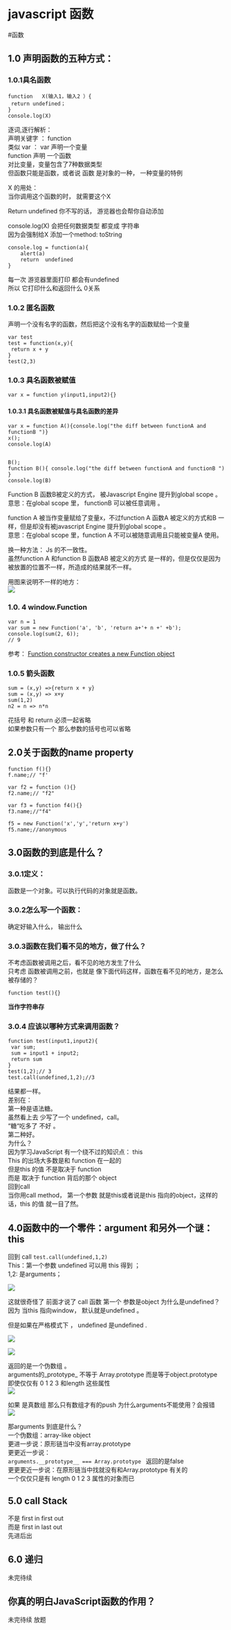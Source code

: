 # javascript 函数 
#函数

## 1.0 声明函数的五种方式：
### 1.0.1具名函数 

```
function   X(输入1，输入2 ）{
 return undefined；
}
console.log(X)
```

逐词,逐行解析：<br>
声明关键字 ： function <br>
类似 var ： var 声明一个变量 <br>
function 声明 一个函数 <br>
对比变量，变量包含了7种数据类型 <br>
但函数只能是函数，或者说 函数 是对象的一种， 一种变量的特例<br>

X 的用处：<br>
当你调用这个函数的时， 就需要这个X <br>

Return undefined   你不写的话， 游览器也会帮你自动添加 <br>

console.log(X)  会把任何数据类型 都变成 字符串  <br>
因为会强制给X 添加一个method: toString <br>

```
console.log = function(a){
    alert(a)
    return  undefined 
}
```
每一次 游览器里面打印 都会有undefined <br>
所以 它打印什么和返回什么  0关系 <br>


### 1.0.2 匿名函数 
声明一个没有名字的函数，然后把这个没有名字的函数赋给一个变量 <br>

```
var test
test = function(x,y){
 return x + y 
}
test(2,3)
```


### 1.0.3 具名函数被赋值  

```
var x = function y(input1,input2){}
```


#### 1.0.3.1 具名函数被赋值与具名函数的差异 
```
var x = function A(){console.log("the diff between functionA and functionB ")}
x();
console.log(A)


```


```
B();
function B(){ console.log("the diff between functionA and functionB ") }
console.log(B)
```

Function B 函数B被定义的方式， 被Javascript Engine  提升到global scope 。意思：在global scope 里， functionB 可以被任意调用 。<br>

function A 被当作变量赋给了变量x，不过function  A 函数A 被定义的方式和B 一样，但是却没有被javascript Engine  提升到global scope 。<br>
意思：在global scope 里，function A 不可以被随意调用且只能被变量A 使用。 <br>

换一种方法：
Js 的不一致性。  <br>
虽然function A 和function B 函数AB 被定义的方式 是一样的，但是仅仅是因为被放置的位置不一样，所造成的结果就不一样。 <br>

用图来说明不一样的地方：<br>
![](javascript%20%E5%87%BD%E6%95%B0/%E5%86%99%E4%BB%A3%E7%A0%81%E5%95%A6%EF%BC%81.jpg)


### 1.0. 4 window.Function
```
var n = 1
var sum = new Function('a', 'b', 'return a+'+ n +' +b');
console.log(sum(2, 6));
// 9

```

参考： [Function constructor creates a new Function object](https://developer.mozilla.org/en-US/docs/Web/JavaScript/Reference/Global_Objects/Function)
            

### 1.0.5 箭头函数 

```
sum = (x,y) =>{return x + y}
sum = (x,y) => x+y
sum(1,2)
n2 = n => n*n 
```

花括号 和 return 必须一起省略<br> 
如果参数只有一个 那么参数的括号也可以省略 <br>

## 2.0关于函数的name property 

```
function f(){} 
f.name;// "f'

var f2 = function (){} 
f2.name;// "f2"

var f3 = function f4(){}
f3.name;//"f4"

f5 = new Function('x','y','return x+y')
f5.name;//anonymous
```

## 3.0函数的到底是什么？
### 3.0.1定义：
函数是一个对象。可以执行代码的对象就是函数。<br>
### 3.0.2怎么写一个函数：
 确定好输入什么， 输出什么 <br>
### 3.0.3函数在我们看不见的地方，做了什么？ 
不考虑函数被调用之后，看不见的地方发生了什么<br>
只考虑 函数被调用之前，也就是 像下面代码这样，函数在看不见的地方，是怎么被存储的？<br>

```
function test(){}
```

**当作字符串存**  

### 3.0.4 应该以哪种方式来调用函数？
```
function test(input1,input2){
 var sum;
 sum = input1 + input2;
 return sum
}
test(1,2);// 3 
test.call(undefined,1,2);//3

```

结果都一样。<br>
差别在：<br>
第一种是语法糖。<br>
虽然看上去 少写了一个 undefined，call。<br>
“糖“吃多了 不好 。<br>
第二种好。 <br>
为什么？<br>
因为学习JavaScript 有一个绕不过的知识点： this <br>
This 的出场大多数是和 function 在一起的 <br>
但是this 的值 不是取决于 function<br>
而是 取决于 function 背后的那个 object  <br>
回到call<br>
当你用call method， 第一个参数 就是this或者说是this 指向的object，这样的话，this 的值 就一目了然。<br>
 
## 4.0函数中的一个零件：argument 和另外一个谜： this 
回到 call `test.call(undefined,1,2)`<br>
This：第一个参数 undefined  可以用 this 得到 ；<br>
1,2: 是arguments；<br>

![](javascript%20%E5%87%BD%E6%95%B0/127_0_0_1_51817_example_adder-test_html.jpg)

这就很奇怪了 前面才说了 call 函数 第一个 参数是object 为什么是undefined？ 因为 当this 指向window， 默认就是undefined 。 <br>

但是如果在严格模式下 ， undefined 是undefined .<br>

![](javascript%20%E5%87%BD%E6%95%B0/127_0_0_1_51817_example_adder-test_html.jpg)


![](javascript%20%E5%87%BD%E6%95%B0/127_0_0_1_51817_example_adder-test_html.jpg)

返回的是一个伪数组 。 <br>
arguments的_prototype_ 不等于 Array.prototype 而是等于object.prototype <br>
即使仅仅有 0 1 2 3 和length 这些属性 <br>
![](javascript%20%E5%87%BD%E6%95%B0/127_0_0_1_51817_example_adder-test_html.jpg)

如果 是真数组 那么只有数组才有的push 为什么arguments不能使用？会报错 <br>
![](javascript%20%E5%87%BD%E6%95%B0/127_0_0_1_51817_example_adder-test_html.jpg)


那arguments 到底是什么？<br>
一个伪数组：array-like object <br>
更进一步说：原形链当中没有array.prototype<br>
更更近一步说：<br>
`arguments.__prototype__ === Array.prototype `
返回的是false <br>
更更更近一步说：在原形链当中找就没有和Array.prototype 有关的  <br>
一个仅仅只是有 length 0 1 2 3 属性的对象而已 <br>


## 5.0 call Stack 

不是 first in first out <br>
而是 first in last out  <br>
先进后出  <br>

## 6.0 递归 
未完待续

 
##  你真的明白JavaScript函数的作用？
未完待续  放题  

